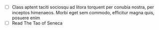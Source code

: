 - [ ] Class aptent taciti sociosqu ad litora torquent per conubia nostra, per inceptos himenaeos. Morbi eget sem commodo, efficitur magna quis, posuere enim
- [ ] Read The Tao of Seneca